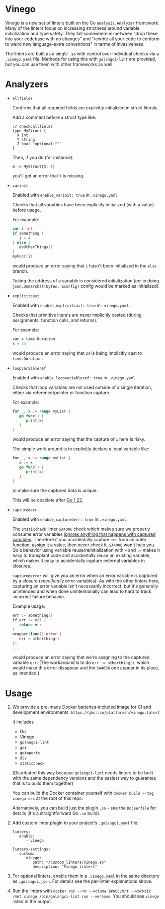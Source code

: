 # Vinego

Vinego is a new set of linters built on the Go `analysis.Analyzer` framework. Many of the linters focus on increasing strictness around variable initialization and type safety. They fall somewhere in-between "drop these into your codebase with no changes" and "rewrite all your code to conform to weird new language-extra conventions" in terms of invasiveness.

The linters are built as a single `.so` with control over individual checks via a `.vinego.yaml` file. Methods for using this with `golangci-lint` are provided, but you can use them with other frameworks as well.

# Analyzers

- `allfields`

  Confirms that all required fields are explicitly initialized in struct literals.

  Add a comment before a struct type like:

  ```
  // check:allfields
  type MyStruct {
    X int
    Y string
    Z bool `optional:""`
  }
  ```

  Then, if you do (for instance):

  ```
  m := MyStruct{X: 4}
  ```

  you'll get an error that `Y` is missing.

- `varinit`

  Enabled with `enable_varinit: true` in `.vinego.yaml`.

  Checks that all variables have been explicitly initialized (with a value) before usage.

  For example:

  ```go
  var i int
  if something {
     i = 4
  } else {
     doOtherThings()
  }
  myFunc(i)
  ```

  would produce an error saying that `i` hasn't been initialized in the `else` branch.

  Taking the address of a variable is considered initialization (ex: in doing `json.Unmarshal(bytes, &config)` config would be marked as initialized).

- `explicitcast`

  Enabled with `enable_explicitcast: true` in `.vinego.yaml`.

  Checks that primitive literals are never implicitly casted (during assignments, function calls, and returns).

  For example:

  ```go
  var x time.Duration
  x = 24
  ```

  would produce an error saying that `24` is being implicitly cast to `time.Duration`.

- `loopvariableref`

  Enabled with `enable_loopvariableref: true` in `.vinego.yaml`.

  Checks that loop variables are not used outside of a single iteration, either via reference/pointer or function capture.

  For example:

  ```go
  for _, x := range myList {
     go func() {
        print(x)
     }
  }
  ```

  would produce an error saying that the capture of `x` here is risky.

  The simple work around is to explicitly declare a local variable like:

  ```go
  for _, x := range myList {
     x := x
     go func() {
        print(x)
     }
  }
  ```

  to make sure the captured data is unique.

  This will be obsolete after [Go 1.22](https://go.dev/blog/loopvar-preview).

- `capturederr`

  Enabled with `enable_capturederr: true` in `.vinego.yaml`.

  The `staticcheck` linter `SA4006` check which makes sure we properly consume error variables [ignores anything that happens with captured variables](https://github.com/dominikh/go-tools/issues/287). Therefore if you accidentally capture `err` from an outer function, assign it a value, then never check it, `SA4006` won't help you. Go's behavior using variable reuse/reinitialization with `=` and `:=` makes it easy to transplant code and accidentally reuse an existing variable, which makes it easy to accidentally capture external variables in closures.

  `capturederror` will give you an error when an error variable is captured by a closure (_specifically_ error variables). As with the other linters here, capturing an error variable isn't necessarily incorrect, but it's generally unintended and when done unintentionally can lead to hard to track incorrect failure behavior.

  Example usage:

  ```go
  err := something()
  if err != nil {
     return err
  }
  wrapper(func() error {
     err = otherthing()
  })
  ...
  ```

  would produce an error saying that we're assgning to the captured variable `err`. (The workaround is to do `err := otherthing()`, which would make this error disappear and the `SA4006` one appear in its place, as intended.)

# Usage

1. We provide a pre-made Docker batteries-included image for CI and development environments: `https://ghcr.io/platformsh/vinego:latest`

   It includes

   - Go
   - Vinego
   - `golangci-lint`
   - `gci`
   - `goimports`
   - `dlv`
   - `staticcheck`

   (Distributed this way because `golangci-lint` needs linters to be built with the same dependency versions and the easiest way to guarantee that is to build them together)

   You can build the Docker container yourself with `docker build --tag vinego src` at the root of this repo.

   Alternatively, you can build just the plugin `.so` - see the `Dockerfile` for details (it's a straightforward Go `.so` build).

1. Add custom linter plugin to your project's `.golangci.yaml` file:

   ```
   linters:
      enable:
         - vinego

   linters-settings:
      custom:
         vinego:
            path: "/custom_linters/vinego.so"
            description: "Vinego linters"
   ```

1. For optional linters, enable them in a `.vinego.yaml` in the same directory as `.golangci.json`. For details see the per-linter explanations above.

1. Run the linters with `docker run --rm --volume $PWD:/mnt --workdir /mnt vinego /bin/golangci-lint run --verbose`. You should see `vinego` listed in the output.
